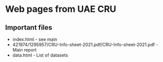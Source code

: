 # Web pages from UAE CRU

## Important files
- index.html - see main
- 421974/1295957/CRU-Info-sheet-2021.pdf/CRU-Info-sheet-2021.pdf - Main report
- data.html - List of datasets
